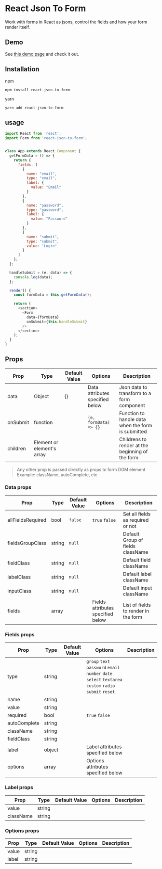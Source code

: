 # React Json To Form

Work with forms in React as jsons, control the fields and how your form render itself.

## Demo

See [this demo page](https://juanmsl.github.io/react-json-to-form/) and check it out.

## Installation

npm
```
npm install react-json-to-form
```

yarn
```
yarn add react-json-to-form
```

## usage

```javascript
import React from 'react';
import Form from 'react-json-to-form';


class App extends React.Component {
  getFormData = () => {
    return {
      fields: [
        {
          name: "email",
          type: "email",
          label: {
            value: "Email"
          }
        },
        {
          name: "password",
          type: "password",
          label: {
            value: "Password"
          }
        },
        {
          name: "submit",
          type: "submit",
          value: "Login"
        }
      ]
    };
  };

  handleSubmit = (e, data) => {
    console.log(data);
  };

  render() {
    const formData = this.getFormData();

    return (
      <section>
        <Form
          data={formData}
          onSubmit={this.handleSubmit}
        />
      </section>
    );
  }
}
```

## Props

Prop|Type|Default Value|Options|Description
----|----|-------------|-------|-----------
data|Object|{}|Data attributes specified below|Json data to transform to a form component
onSubmit|function| |`(e, formData) => {}`|Function to handle data when the form is submitted
children|Element or element's array| | |Childrens to render at the beginning of the form

> Any other prop is passed directly as props to form DOM element
  Example:
  className, autoComplete, etc

### Data props

Prop|Type|Default Value|Options|Description
----|----|-------------|-------|-----------
allFieldsRequired|bool|`false`|`true` `false`|Set all fields as required or not
fieldsGroupClass|string|`null`| |Default Group of fields className
fieldClass|string|`null`| |Default field className
labelClass|string|`null`| |Default label className
inputClass|string|`null`| |Default input className
fields|array| |Fields attributes specified below|List of fields to render in the form

### Fields props

Prop|Type|Default Value|Options|Description
----|----|-------------|-------|-----------
type|string| |`group` `text` `password` `email` `number` `date` `select` `textarea` `custom` `radio` `submit` `reset`|
name|string| | |
value|string| | |
required|bool| |`true` `false`|
autoComplete|string| | |
className|string| | |
fieldClass|string| | |
label|object| |Label attributes specified below|
options|array| |Options attributes specified below|

### Label props

Prop|Type|Default Value|Options|Description
----|----|-------------|-------|-----------
value|string| | |
className|string| | |

### Options props

Prop|Type|Default Value|Options|Description
----|----|-------------|-------|-----------
value|string| | |
label|string| | |
